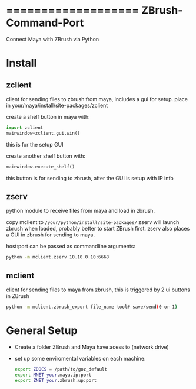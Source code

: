 ===================
ZBrush-Command-Port
===================

Connect Maya with ZBrush via Python


Install
=======

zclient
-------

client for sending files to zbrush from maya, includes a gui for setup.
place in your/maya/install/site-packages/zclient

create a shelf button in maya with:
```python
import zclient
mainwindow=zclient.gui.win()
```
this is for the setup GUI

create another shelf button with:
```python
mainwindow.execute_shelf()
```
this button is for sending to zbrush, after the GUI is setup with IP info


zserv
-----

python module to receive files from maya and load in zbrush.

copy mclient to `/your/python/install/site-packages/`
zserv will launch zbrush when loaded, probably better to start ZBrush first.
zserv also places a GUI in zbrush for sending to maya.

host:port can be passed as commandline arguments:
```bash
python -m mclient.zserv 10.10.0.10:6668
```

mclient
-------

client for sending files to maya from zbrush,
this is triggered by 2 ui buttons in ZBrush

```bash
python -m mclient.zbrush_export file_name tool# save/send(0 or 1)
```

General Setup
=============

- Create a folder ZBrush and Maya have acess to (network drive)
- set up some enviromental variables on each machine:

	```bash
	export ZDOCS = /path/to/goz_default
	export MNET your.maya.ip:port
	export ZNET your.zbrush.up:port
	```
